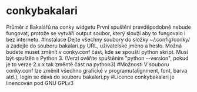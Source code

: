 # conkybakalari
Průměr z Bakalářů na conky widgetu
Prvni spuštění pravděpodobně nebude fungovat, protože se vytváří output soubor, který slouží aby to fungovalo i bez internetu.
#Instalace
Dejte všechny soubory do složky ~/.config/conky/ a zadejte do souboru bakalari.py URL, uživatelské jméno a heslo.
Možná budete muset změnit v conky.conf část, kde se spouští python skript. Musí být spuštěn s Python 3.
(Verzi ověříte spuštěním "python --version", pokud je to verze 2.x.x tak změntě část na python3)
#Možnosti
V souboru conky.conf lze změnit všechno grafické v programu(alignment, font, barva atd.), login se dává do souboru bakalari.py
#Licence
conkybakalari je linencován pod GNU GPLv3

